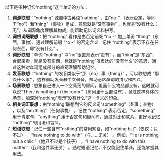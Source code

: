 以下是多种记忆“nothing”这个单词的方法：
1. **词源联想**：“nothing” 源自中古英语“nathing” ，由“na-” （表示否定，等同于“no”）和“thing”（事物）组成，意思就是“没有事物” ，也就是“没有什么；无”，从词源角度理解其构成，能帮助记忆词义和拼写。
2. **词根词缀联想**：把 “nothing” 看作是由否定前缀 “no -” 加上单词 “thing”（东西，事物）。通过理解前缀 “no -” 的否定含义，记住 “nothing” 表示不存在任何东西，即“没有什么” 。 
3. **词形联想**：单词 “nothing” 中“no”很直观表示“没有” ，而“thing”是“东西”，合起来看，就是没有东西，也就是“nothing”所表达的“没有什么”的意思，通过这种对单词组成部分的直观理解帮助记忆。
4. **发音联想**：“nothing” 的发音类似于“那（no） 事（thing）” ，可以联想成 “那没什么事” ，这样借助发音和中文谐音，帮助记忆单词的拼写和含义。 
5. **场景联想**：想象自己进入一个空荡荡的房间，里面什么物品都没有，这时就可以说“There is nothing in the room.”（房间里什么都没有），通过这样具体的场景，加深对“nothing”表示“没有什么”这一含义的印象。 
6. **相关词汇联想**：由“nothing”联想到它的反义词“something”（某事；某物） ，以及“anything”（任何事物） 。记住 “nothing” 表示否定，“something” 用于肯定句，“anything” 用于否定句和疑问句，通过对比和联系，更好地记忆 “nothing” 的用法和含义。 
7. **短语联想**：记住一些含有“nothing”的常用短语，如“nothing but”（仅仅；只不过） ，“have nothing to do with”（与……无关） 。例如，“He is nothing but a child.”（他只不过是个孩子） ，“I have nothing to do with this matter.”（我和这件事无关） 。通过短语记忆，不仅能记住单词，还能掌握其用法。 